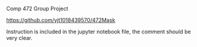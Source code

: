 Comp 472 Group Project

https://github.com/yjt1018439570/472Mask

Instruction is included in the jupyter notebook file, the comment should be very clear.
